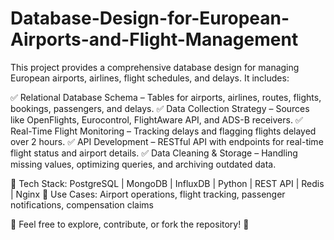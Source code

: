 # Database-Design-for-European-Airports-and-Flight-Management
This project provides a comprehensive database design for managing European airports, airlines, flight schedules, and delays. It includes:

✅ Relational Database Schema – Tables for airports, airlines, routes, flights, bookings, passengers, and delays.
✅ Data Collection Strategy – Sources like OpenFlights, Eurocontrol, FlightAware API, and ADS-B receivers.
✅ Real-Time Flight Monitoring – Tracking delays and flagging flights delayed over 2 hours.
✅ API Development – RESTful API with endpoints for real-time flight status and airport details.
✅ Data Cleaning & Storage – Handling missing values, optimizing queries, and archiving outdated data.

🔹 Tech Stack: PostgreSQL | MongoDB | InfluxDB | Python | REST API | Redis | Nginx
🔹 Use Cases: Airport operations, flight tracking, passenger notifications, compensation claims

📌 Feel free to explore, contribute, or fork the repository! 🚀
